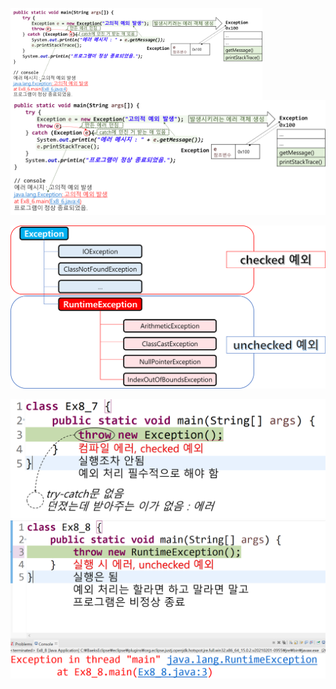 <img src = "assets/built/postsImages/TheCornerstoneOfJava/2021-06-16-8cornerstoneJava4/img.png" width="80%" align="left"><br/>
![img.png](img.png)

![img_1.png](img_1.png)

![img_2.png](img_2.png)
![img_3.png](img_3.png)